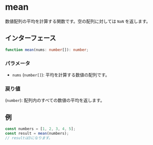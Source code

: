 # mean

数値配列の平均を計算する関数です。空の配列に対しては `NaN` を返します。

## インターフェース

```typescript
function mean(nums: number[]): number;
```

### パラメータ

- `nums` (`number[]`): 平均を計算する数値の配列です。

### 戻り値

(`number`): 配列内のすべての数値の平均を返します。

## 例

```typescript
const numbers = [1, 2, 3, 4, 5];
const result = mean(numbers);
// resultは3になります。
```
